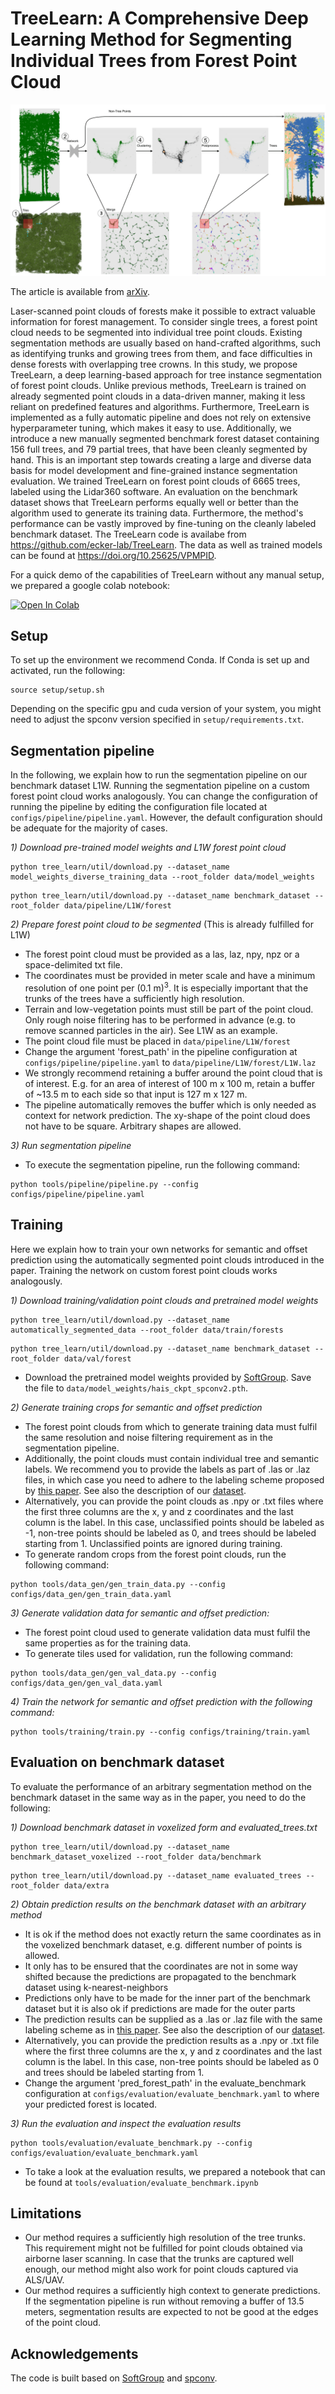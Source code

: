 # TreeLearn: A Comprehensive Deep Learning Method for Segmenting Individual Trees from Forest Point Cloud

![Architecture](./method.png)

The article is available from [arXiv](https://arxiv.org/abs/2309.08471).

Laser-scanned point clouds of forests make it possible to extract valuable information for forest management. To consider single trees, a forest point cloud needs to be segmented into individual tree point clouds. 
Existing segmentation methods are usually based on hand-crafted algorithms, such as identifying trunks and growing trees from them, and face difficulties in dense forests with overlapping tree crowns. In this study, we propose TreeLearn, a deep learning-based approach for tree instance segmentation of forest point clouds. Unlike previous methods, TreeLearn is trained on already segmented point clouds in a data-driven manner, making it less reliant on predefined features and algorithms. Furthermore, TreeLearn is implemented as a fully automatic pipeline and does not rely on extensive hyperparameter tuning, which makes it easy to use. Additionally, we introduce a new manually segmented benchmark forest dataset containing 156 full trees, and 79 partial trees, that have been cleanly segmented by hand. This is an important step towards creating a large and diverse data basis for model development and fine-grained instance segmentation evaluation. We trained TreeLearn on forest point clouds of 6665 trees, labeled using the Lidar360 software. An evaluation on the benchmark dataset shows that TreeLearn performs equally well or better than the algorithm used to generate its training data. Furthermore, the method's performance can be vastly improved by fine-tuning on the cleanly labeled benchmark dataset. The TreeLearn code is availabe from https://github.com/ecker-lab/TreeLearn. The data as well as trained models can be found at https://doi.org/10.25625/VPMPID.

For a quick demo of the capabilities of TreeLearn without any manual setup, we prepared a google colab notebook: 

<a target="_blank" href="https://colab.research.google.com/github/ecker-lab/TreeLearn/blob/main/TreeLearn_Pipeline.ipynb">
  <img src="https://colab.research.google.com/assets/colab-badge.svg" alt="Open In Colab"/>
</a>

## Setup

To set up the environment we recommend Conda. If Conda is set up and activated, run the following: 

```
source setup/setup.sh
```

Depending on the specific gpu and cuda version of your system, you might need to adjust the spconv version specified in ``setup/requirements.txt``.


## Segmentation pipeline

In the following, we explain how to run the segmentation pipeline on our benchmark dataset L1W. Running the segmentation pipeline on a custom forest point cloud works analogously. You can change the configuration of running the pipeline by editing the configuration file located at ``configs/pipeline/pipeline.yaml``. However, the default configuration should be adequate for the majority of cases.

*1\) Download pre-trained model weights and L1W forest point cloud*
```
python tree_learn/util/download.py --dataset_name model_weights_diverse_training_data --root_folder data/model_weights
```
```
python tree_learn/util/download.py --dataset_name benchmark_dataset --root_folder data/pipeline/L1W/forest
```

*2\) Prepare forest point cloud to be segmented* (This is already fulfilled for L1W)
* The forest point cloud must be provided as a las, laz, npy, npz or a space-delimited txt file. 
* The coordinates must be provided in meter scale and have a minimum resolution of one point per (0.1 m)<sup>3</sup>. It is especially important that the trunks of the trees have a sufficiently high resolution.
* Terrain and low-vegetation points must still be part of the point cloud. Only rough noise filtering has to be performed in advance (e.g. to remove scanned particles in the air). See L1W as an example.
* The point cloud file must be placed in ``data/pipeline/L1W/forest``
* Change the argument 'forest_path' in the pipeline configuration at ``configs/pipeline/pipeline.yaml`` to ``data/pipeline/L1W/forest/L1W.laz``
* We strongly recommend retaining a buffer around the point cloud that is of interest. E.g. for an area of interest of 100 m x 100 m, retain a buffer of ~13.5 m to each side so that input is 127 m x 127 m.
* The pipeline automatically removes the buffer which is only needed as context for network prediction. The xy-shape of the point cloud does not have to be square. Arbitrary shapes are allowed.

*3\) Run segmentation pipeline*
* To execute the segmentation pipeline, run the following command:
```
python tools/pipeline/pipeline.py --config configs/pipeline/pipeline.yaml
```


## Training

Here we explain how to train your own networks for semantic and offset prediction using the automatically segmented point clouds introduced in the paper. Training the network on custom forest point clouds works analogously.

*1\) Download training/validation point clouds and pretrained model weights*
```
python tree_learn/util/download.py --dataset_name automatically_segmented_data --root_folder data/train/forests
```
```
python tree_learn/util/download.py --dataset_name benchmark_dataset --root_folder data/val/forest
```
* Download the pretrained model weights provided by [SoftGroup](https://drive.google.com/file/d/1FABsCUnxfO_VlItAzDYAwurdfcdK-scs/view?usp=sharing). Save the file to ``data/model_weights/hais_ckpt_spconv2.pth``.

*2\) Generate training crops for semantic and offset prediction*
* The forest point clouds from which to generate training data must fulfil the same resolution and noise filtering requirement as in the segmentation pipeline.
* Additionally, the point clouds must contain individual tree and semantic labels. We recommend you to provide the labels as part of .las or .laz files, in which case you need to adhere to the labeling scheme proposed by [this paper](https://doi.org/10.48550/arXiv.2309.01279). See also the description of our [dataset](https://doi.org/10.25625/VPMPID).
* Alternatively, you can provide the point clouds as .npy or .txt files where the first three columns are the x, y and z coordinates and the last column is the label. In this case, unclassified points should be labeled as -1, non-tree points should be labeled as 0, and trees should be labeled starting from 1. Unclassified points are ignored during training.
* To generate random crops from the forest point clouds, run the following command:
```
python tools/data_gen/gen_train_data.py --config configs/data_gen/gen_train_data.yaml
```

*3\) Generate validation data for semantic and offset prediction:*
* The forest point cloud used to generate validation data must fulfil the same properties as for the training data.
* To generate tiles used for validation, run the following command:
```
python tools/data_gen/gen_val_data.py --config configs/data_gen/gen_val_data.yaml
```

*4\) Train the network for semantic and offset prediction with the following command:*
```
python tools/training/train.py --config configs/training/train.yaml
```


## Evaluation on benchmark dataset

To evaluate the performance of an arbitrary segmentation method on the benchmark dataset in the same way as in the paper, you need to do the following:

*1\) Download benchmark dataset in voxelized form and evaluated_trees.txt*
```
python tree_learn/util/download.py --dataset_name benchmark_dataset_voxelized --root_folder data/benchmark
```
```
python tree_learn/util/download.py --dataset_name evaluated_trees --root_folder data/extra
```


*2\) Obtain prediction results on the benchmark dataset with an arbitrary method*
* It is ok if the method does not exactly return the same coordinates as in the voxelized benchmark dataset, e.g. different number of points is allowed.
* It only has to be ensured that the coordinates are not in some way shifted because the predictions are propagated to the benchmark dataset using k-nearest-neighbors
* Predictions only have to be made for the inner part of the benchmark dataset but it is also ok if predictions are made for the outer parts
* The prediction results can be supplied as a .las or .laz file with the same labeling scheme as in [this paper](https://doi.org/10.48550/arXiv.2309.01279). See also the description of our [dataset](https://doi.org/10.25625/VPMPID).
* Alternatively, you can provide the prediction results as a .npy or .txt file where the first three columns are the x, y and z coordinates and the last column is the label. In this case, non-tree points should be labeled as 0 and trees should be labeled starting from 1.
* Change the argument 'pred_forest_path' in the evaluate_benchmark configuration at ``configs/evaluation/evaluate_benchmark.yaml`` to where your predicted forest is located.

*3\) Run the evaluation and inspect the evaluation results*
```
python tools/evaluation/evaluate_benchmark.py --config configs/evaluation/evaluate_benchmark.yaml
```
* To take a look at the evaluation results, we prepared a notebook that can be found at ``tools/evaluation/evaluate_benchmark.ipynb``

## Limitations

* Our method requires a sufficiently high resolution of the tree trunks. This requirement might not be fulfilled for point clouds obtained via airborne laser scanning. In case that the trunks are captured well enough, our method might also work for point clouds captured via ALS/UAV.
* Our method requires a sufficiently high context to generate predictions. If the segmentation pipeline is run without removing a buffer of 13.5 meters, segmentation results are expected to not be good at the edges of the point cloud.


## Acknowledgements

The code is built based on [SoftGroup](https://github.com/thangvubk/SoftGroup) and [spconv](https://github.com/traveller59/spconv).
